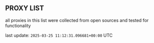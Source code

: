 ## PROXY LIST

all proxies in this list were collected from open sources and tested for functionality

last update: `2025-03-25 11:12:31.096681+00:00` UTC